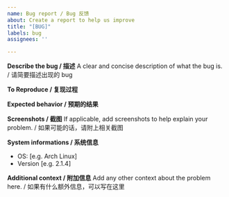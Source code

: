 ```yaml
---
name: Bug report / Bug 反馈
about: Create a report to help us improve
title: "[BUG]"
labels: bug
assignees: ''

---
```


**Describe the bug / 描述**
A clear and concise description of what the bug is. / 请简要描述出现的 bug

**To Reproduce / 复现过程**

**Expected behavior / 预期的结果**

**Screenshots / 截图**
If applicable, add screenshots to help explain your problem. / 如果可能的话，请附上相关截图

**System informations / 系统信息**
 - OS: [e.g. Arch Linux]
 - Version [e.g. 2.1.4]

**Additional context / 附加信息**
Add any other context about the problem here. / 如果有什么额外信息，可以写在这里
